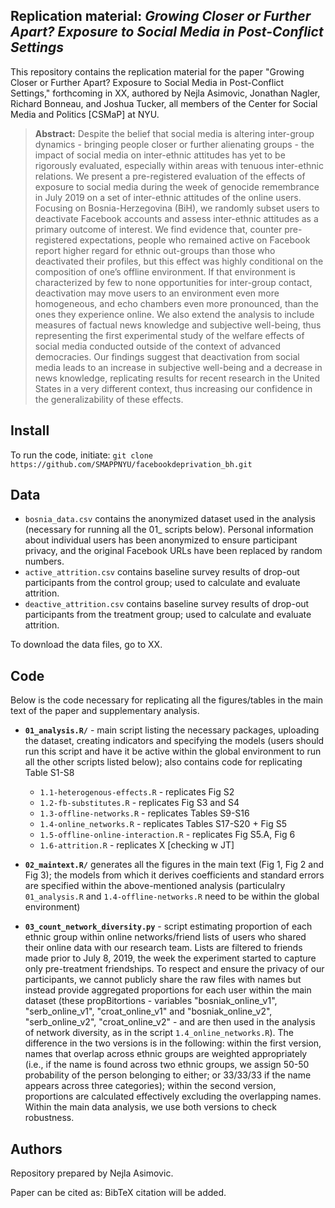Replication material: _Growing Closer or Further Apart? Exposure to Social Media in Post-Conflict Settings_
--------------

This repository contains the replication material for the paper "Growing Closer or Further Apart? Exposure to Social Media in Post-Conflict Settings," forthcoming in XX, authored by Nejla Asimovic, Jonathan Nagler, Richard Bonneau, and Joshua Tucker, all members of the Center for Social Media and Politics [CSMaP] at NYU.


> __Abstract:__
Despite the belief that social media is altering inter-group dynamics - bringing people closer or further alienating groups - the impact of social media on inter-ethnic attitudes has yet to be rigorously evaluated, especially within areas with tenuous inter-ethnic relations. We present a pre-registered evaluation of the effects of exposure to social media during the
week of genocide remembrance in July 2019 on a set of inter-ethnic attitudes of
the online users. Focusing on Bosnia-Herzegovina (BiH), we randomly subset users to deactivate
Facebook accounts and assess inter-ethnic attitudes as a primary
outcome of interest. We find evidence that, counter pre-registered expectations, people who remained active on Facebook report higher regard for ethnic out-groups than those who deactivated their profiles, but this effect was highly conditional on the composition of one’s offline environment. If that environment is characterized by few to none opportunities for inter-group contact, deactivation may move users to an environment even more homogeneous, and echo chambers even more pronounced, than the ones they experience online. We also extend the analysis to include measures of factual news knowledge and subjective well-being, thus representing the first experimental study of the welfare effects of social media conducted outside of the context of advanced democracies. Our findings suggest that deactivation from social media leads to an increase in subjective well-being and a decrease in news knowledge, replicating results for recent research in the United States in a very different context, thus increasing our confidence in the generalizability of these effects. 


## Install

To run the code, initiate: `git clone https://github.com/SMAPPNYU/facebookdeprivation_bh.git`


## Data

- `bosnia_data.csv` contains the anonymized dataset used in the analysis (necessary for running all the 01_ scripts below). Personal information about individual users has been anonymized to ensure participant privacy, and the original Facebook URLs have been replaced by random numbers. 
- `active_attrition.csv` contains baseline survey results of drop-out participants from the control group; used to calculate and evaluate attrition. 
- `deactive_attrition.csv` contains baseline survey results of drop-out participants from the treatment group; used to calculate and evaluate attrition.  


To download the data files, go to XX.


## Code
Below is the code necessary for replicating all the figures/tables in the main text of the paper and supplementary analysis.

- **`01_analysis.R/`** - main script listing the necessary packages, uploading the dataset, creating indicators and specifying the models (users should run this script and have it be active within the global environment to run all the other scripts listed below); also contains code for replicating Table S1-S8
	* `1.1-heterogenous-effects.R` - replicates Fig S2
	* `1.2-fb-substitutes.R` - replicates Fig S3 and S4
	* `1.3-offline-networks.R` - replicates Tables S9-S16
	* `1.4-online_networks.R` - replicates Tables S17-S20 + Fig S5
	* `1.5-offline-online-interaction.R` - replicates Fig S5.A, Fig 6
	* `1.6-attrition.R` - replicates X [checking w JT]
      
- **`02_maintext.R/`** generates all the figures in the main text (Fig 1, Fig 2 and Fig 3); the models from which it derives coefficients and standard errors are specified within the above-mentioned analysis (particulalry `01_analysis.R` and `1.4-offline-networks.R` need to be within the global environment)
	
	
-  **`03_count_network_diversity.py`** - script estimating proportion of each ethnic group within online networks/friend lists of users who shared their online data with our research team. Lists are filtered to friends made prior to July 8, 2019, the week the experiment started to capture only pre-treatment friendships. To respect and ensure the privacy of our participants, we cannot publicly share the raw files with names but instead provide aggregated proportions for each user within the main dataset (these propBitortions - variables "bosniak_online_v1", "serb_online_v1", "croat_online_v1" and "bosniak_online_v2", "serb_online_v2", "croat_online_v2" - and are then used in the analysis of network diversity, as in the script `1.4_online_networks.R`). 
The difference in the two versions is in the following: within the first version, names that overlap across ethnic groups are weighted appropriately (i.e., if the name is found across two ethnic groups, we assign 50-50 probability of the person belonging to either; or 33/33/33 if the name appears across three categories); within the second version, proportions are calculated effectively excluding the overlapping names. Within the main data analysis, we use both versions to check robustness. 

## Authors

Repository prepared by Nejla Asimovic.

Paper can be cited as: BibTeX citation will be added.









